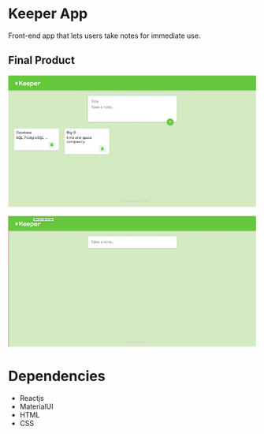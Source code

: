 # Keeper App

Front-end app that lets users take notes for immediate use.

## Final Product

![](images/keeper1.png)

![](images/keeper2.png)

# Dependencies

- Reactjs
- MaterialUI
- HTML
- CSS